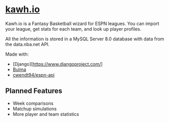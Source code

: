 # [kawh.io](https://www.kawh.io)

Kawh.io is a Fantasy Basketball wizard for ESPN leagues. You can import your league, get stats for each team, and look up player profiles.

All the information is stored in a MySQL Server 8.0 database with data from the data.nba.net API.

Made with:
- [Django][https://www.djangoproject.com/]
- [Bulma](https://github.com/jgthms/bulma)
- [cwendt94/espn-api](https://github.com/cwendt94/espn-api)

## Planned Features

- Week comparisons
- Matchup simulations
- More player and team statistics

